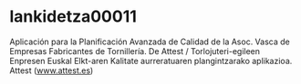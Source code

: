 # lankidetza00011
Aplicación para la Planificación Avanzada de Calidad de la Asoc. Vasca de Empresas Fabricantes de Tornillería. De Attest / Torlojuteri-egileen Enpresen Euskal Elkt-aren Kalitate aurreratuaren plangintzarako aplikazioa. Attest (www.attest.es)

